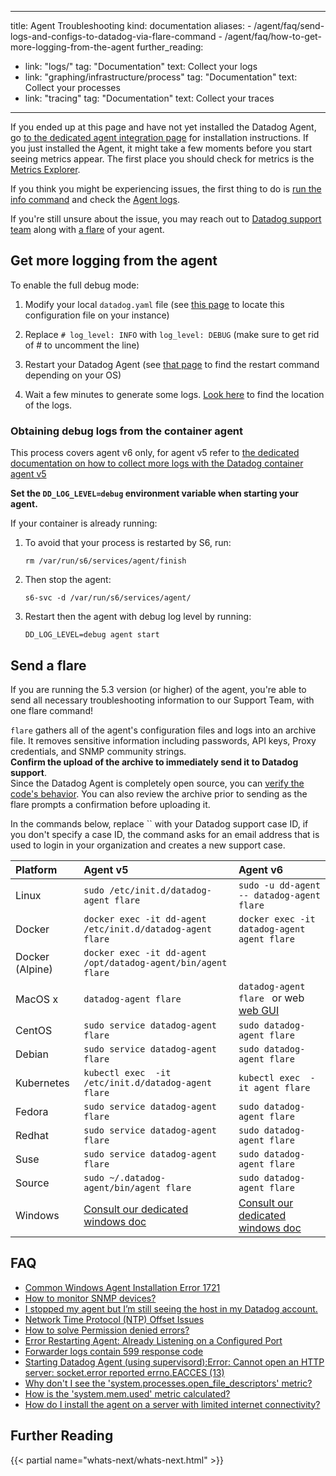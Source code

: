 
---
title: Agent Troubleshooting
kind: documentation
aliases:
    - /agent/faq/send-logs-and-configs-to-datadog-via-flare-command
    - /agent/faq/how-to-get-more-logging-from-the-agent
further_reading:
- link: "logs/"
  tag: "Documentation"
  text: Collect your logs
- link: "graphing/infrastructure/process"
  tag: "Documentation"
  text: Collect your processes
- link: "tracing"
  tag: "Documentation"
  text: Collect your traces
---

If you ended up at this page and have not yet installed the Datadog Agent, go [to the dedicated agent integration page][1] for installation instructions. If you just installed the Agent, it might take a few moments before you start seeing metrics appear. The first place you should check for metrics is the [Metrics Explorer][2].

If you think you might be experiencing issues, the first thing to do is [run the info command][3] and check the [Agent logs][4].

If you're still unsure about the issue, you may reach out to [Datadog support team][5] along with [a flare](#send-a-flare) of your agent.

## Get more logging from the agent

To enable the full debug mode:

1. Modify your local `datadog.yaml` file (see [this page][22] to locate this configuration file on your instance)

2. Replace `# log_level: INFO` with `log_level: DEBUG` (make sure to get rid of # to uncomment the line)

3. Restart your Datadog Agent (see [that page][3] to find the restart command depending on your OS)

4. Wait a few minutes to generate some logs. [Look here][4] to find the location of the logs.

### Obtaining debug logs from the container agent

This process covers agent v6 only, for agent v5 refer to [the dedicated documentation on how to collect more logs with the Datadog container agent v5][6]

**Set the `DD_LOG_LEVEL=debug` environment variable when starting your agent.**

If your container is already running:

1. To avoid that your process is restarted by S6, run:  
    
    `rm /var/run/s6/services/agent/finish`

2. Then stop the agent:
    
    ```
    s6-svc -d /var/run/s6/services/agent/
    ```

3. Restart then the agent with debug log level by running:
    
    ```
    DD_LOG_LEVEL=debug agent start
    ```

## Send a flare

If you are running the 5.3 version (or higher) of the agent, you're able to send all necessary troubleshooting information to our Support Team, with one flare command!

`flare` gathers all of the agent's configuration files and logs into an archive file. It removes sensitive information including passwords, API keys, Proxy credentials, and SNMP community strings.  
**Confirm the upload of the archive to immediately send it to Datadog support**.  
Since the Datadog Agent is completely open source, you can [verify the code's behavior][7]. You can also review the archive prior to sending as the flare prompts a confirmation before uploading it.  

In the commands below, replace `` with your Datadog support case ID, if you don't specify a case ID, the command asks for an email address that is used to login in your organization and creates a new support case.

|Platform|Agent v5 |Agent v6|
|:--------|:-----|:--------|
|Linux| `sudo /etc/init.d/datadog-agent flare ` | `sudo -u dd-agent -- datadog-agent flare `|
|Docker|`docker exec -it dd-agent /etc/init.d/datadog-agent flare `|`docker exec -it datadog-agent agent flare `|
|Docker (Alpine)|`docker exec -it dd-agent /opt/datadog-agent/bin/agent flare `||
|MacOS x|`datadog-agent flare `              | `datadog-agent flare ` or web [web GUI][8]
|CentOS| `sudo service datadog-agent flare `              | `sudo datadog-agent flare `              |
|Debian| `sudo service datadog-agent flare `              | `sudo datadog-agent flare `              |
|Kubernetes|`kubectl exec  -it /etc/init.d/datadog-agent flare `|`kubectl exec  -it agent flare `|
|Fedora|`sudo service datadog-agent flare `              | `sudo datadog-agent flare `              |
|Redhat|`sudo service datadog-agent flare `              | `sudo datadog-agent flare `              |
|Suse|`sudo service datadog-agent flare `              | `sudo datadog-agent flare `              |
|Source|`sudo ~/.datadog-agent/bin/agent flare `|`sudo datadog-agent flare `|
|Windows|[Consult our dedicated windows doc][9]|[Consult our dedicated windows doc][10]|

## FAQ

* [Common Windows Agent Installation Error 1721][11]
* [How to monitor SNMP devices?][12]
* [I stopped my agent but I’m still seeing the host in my Datadog account.][13]
* [Network Time Protocol (NTP) Offset Issues][14]
* [How to solve Permission denied errors?][15]
* [Error Restarting Agent: Already Listening on a Configured Port][16]
* [Forwarder logs contain 599 response code][17]
* [Starting Datadog Agent (using supervisord):Error: Cannot open an HTTP server: socket.error reported errno.EACCES (13)][18]
* [Why don't I see the 'system.processes.open_file_descriptors' metric?][19]
* [How is the 'system.mem.used' metric calculated?][20]
* [How do I install the agent on a server with limited internet connectivity?][21]

## Further Reading

{{< partial name="whats-next/whats-next.html" >}}


[1]: https://app.datadoghq.com/account/settings#agent
[2]: https://app.datadoghq.com/metric/explorer
[3]: /agent/faq/agent-commands/#agent-status-and-information
[4]: /agent/#log-locations
[5]: /help
[6]: /agent/faq/agent-5-container-more-log
[7]: https://github.com/DataDog/dd-agent/blob/master/utils/flare.py
[8]: /agent/#using-the-gui
[9]: /agent/basic_agent_usage/windows/#agent-v5
[10]: /agent/basic_agent_usage/windows/#agent-v6
[11]: /agent/faq/common-windows-agent-installation-error-1721
[12]: /agent/faq/how-to-monitor-snmp-devices
[13]: /agent/faq/i-stoped-my-agent-but-i-m-still-seeing-the-host
[14]: /agent/faq/network-time-protocol-ntp-offset-issues
[15]: /agent/faq/how-to-solve-permission-denied-errors
[16]: /agent/faq/error-restarting-agent-already-listening-on-a-configured-port
[17]: /agent/faq/forwarder-logs-contain-599-response-code
[18]: /agent/faq/cannot-open-an-http-server-socket-error-reported-errno-eacces-13
[19]: /agent/faq/why-don-t-i-see-the-system-processes-open-file-descriptors-metric
[20]: /agent/faq/how-is-the-system-mem-used-metric-calculated
[21]: /agent/faq/how-do-i-install-the-agent-on-a-server-with-limited-internet-connectivity
[22]: /agent/#configuration-files

